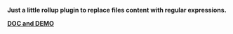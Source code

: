**Just a little rollup plugin to replace files content with regular expressions.**


[__DOC and DEMO__](https://amstramgram75.github.io/Amstramgram-Rollup-Plugins/index.html)